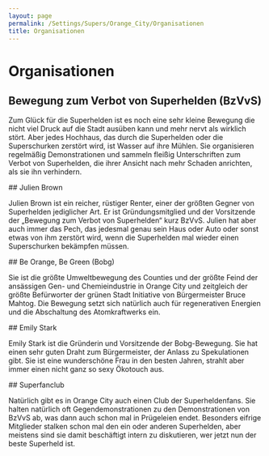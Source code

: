 ```yaml
---
layout: page
permalink: /Settings/Supers/Orange_City/Organisationen
title: Organisationen
---
```


# Organisationen

## Bewegung zum Verbot von Superhelden (BzVvS)

Zum Glück für die Superhelden ist es noch eine sehr kleine Bewegung die nicht viel Druck auf die Stadt ausüben kann und mehr nervt als wirklich stört. Aber jedes Hochhaus, das durch die Superhelden oder die Superschurken zerstört wird, ist Wasser auf ihre Mühlen. Sie organisieren regelmäßig Demonstrationen und sammeln fleißig Unterschriften zum Verbot von Superhelden, die ihrer Ansicht nach mehr Schaden anrichten, als sie ihn verhindern.

<div class="hinweis">
## Julien Brown

Julien Brown ist ein reicher, rüstiger Renter, einer der größten Gegner von Superhelden jediglicher Art. Er ist Gründungsmitglied und der Vorsitzende der &bdquo;Bewegung zum Verbot von Superhelden&ldquo; kurz BzVvS. Julien hat aber auch immer das Pech, das jedesmal genau sein Haus oder Auto oder sonst etwas von ihm zerstört wird, wenn die Superhelden mal wieder einen Superschurken bekämpfen müssen.

</div>
## Be Orange, Be Green (Bobg)

Sie ist die größte Umweltbewegung des Counties und der größte Feind der ansässigen Gen- und Chemieindustrie in Orange City und zeitgleich der größte Befürworter der grünen Stadt Initiative von Bürgermeister Bruce Mahtog. Die Bewegung setzt sich natürlich auch für regenerativen Energien und die Abschaltung des Atomkraftwerks ein.

<div class="hinweis">
## Emily Stark

Emily Stark ist die Gründerin und Vorsitzende der Bobg-Bewegung. Sie hat einen sehr guten Draht zum Bürgermeister, der Anlass zu Spekulationen gibt. Sie ist eine wunderschöne Frau in den besten Jahren, strahlt aber immer einen nicht ganz so sexy Ökotouch aus.

</div>
## Superfanclub

Natürlich gibt es in Orange City auch einen Club der Superheldenfans. Sie halten natürlich oft Gegendemonstrationen zu den Demonstrationen von BzVvS ab, was dann auch schon mal in Prügeleien endet. Besonders eifrige Mitglieder stalken schon mal den ein oder anderen Superhelden, aber meistens sind sie damit beschäftigt intern zu diskutieren, wer jetzt nun der beste Superheld ist.


